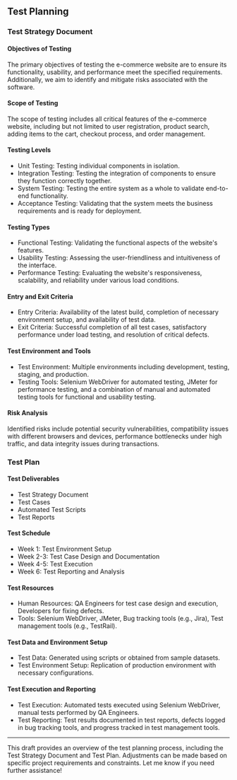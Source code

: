 ## Test Planning

### Test Strategy Document

#### Objectives of Testing
The primary objectives of testing the e-commerce website are to ensure its functionality, usability, and performance meet the specified requirements. Additionally, we aim to identify and mitigate risks associated with the software.

#### Scope of Testing
The scope of testing includes all critical features of the e-commerce website, including but not limited to user registration, product search, adding items to the cart, checkout process, and order management.

#### Testing Levels
- Unit Testing: Testing individual components in isolation.
- Integration Testing: Testing the integration of components to ensure they function correctly together.
- System Testing: Testing the entire system as a whole to validate end-to-end functionality.
- Acceptance Testing: Validating that the system meets the business requirements and is ready for deployment.

#### Testing Types
- Functional Testing: Validating the functional aspects of the website's features.
- Usability Testing: Assessing the user-friendliness and intuitiveness of the interface.
- Performance Testing: Evaluating the website's responsiveness, scalability, and reliability under various load conditions.

#### Entry and Exit Criteria
- Entry Criteria: Availability of the latest build, completion of necessary environment setup, and availability of test data.
- Exit Criteria: Successful completion of all test cases, satisfactory performance under load testing, and resolution of critical defects.

#### Test Environment and Tools
- Test Environment: Multiple environments including development, testing, staging, and production.
- Testing Tools: Selenium WebDriver for automated testing, JMeter for performance testing, and a combination of manual and automated testing tools for functional and usability testing.

#### Risk Analysis
Identified risks include potential security vulnerabilities, compatibility issues with different browsers and devices, performance bottlenecks under high traffic, and data integrity issues during transactions.

### Test Plan

#### Test Deliverables
- Test Strategy Document
- Test Cases
- Automated Test Scripts
- Test Reports

#### Test Schedule
- Week 1: Test Environment Setup
- Week 2-3: Test Case Design and Documentation
- Week 4-5: Test Execution
- Week 6: Test Reporting and Analysis

#### Test Resources
- Human Resources: QA Engineers for test case design and execution, Developers for fixing defects.
- Tools: Selenium WebDriver, JMeter, Bug tracking tools (e.g., Jira), Test management tools (e.g., TestRail).

#### Test Data and Environment Setup
- Test Data: Generated using scripts or obtained from sample datasets. 
- Test Environment Setup: Replication of production environment with necessary configurations.

#### Test Execution and Reporting
- Test Execution: Automated tests executed using Selenium WebDriver, manual tests performed by QA Engineers.
- Test Reporting: Test results documented in test reports, defects logged in bug tracking tools, and progress tracked in test management tools.

---

This draft provides an overview of the test planning process, including the Test Strategy Document and Test Plan. Adjustments can be made based on specific project requirements and constraints. Let me know if you need further assistance!
